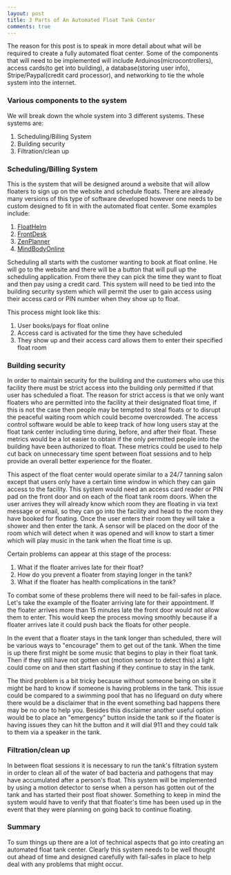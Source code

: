 ```yaml
---
layout: post
title: 3 Parts of An Automated Float Tank Center
comments: true
---
```


The reason for this post is to speak in more detail about what will be required to create a fully automated float center. Some of the components that will need to be implemented will include Arduinos(microcontrollers), access cards(to get into building), a database(storing user info), Stripe/Paypal(credit card processor), and networking to tie the whole system into the internet.  

<h3>Various components to the system</h3>
We will break down the whole system into 3 different systems. These systems are:
<ol>
    <li>Scheduling/Billing System</li>
    <li>Building security</li>
    <li>Filtration/clean up</li>
</ol>


<h3>Scheduling/Billing System</h3>
This is the system that will be designed around a website that will allow floaters to sign up on the website and schedule floats.  
There are already many versions of this type of software developed however one needs to be custom designed to fit in with the automated float center. Some examples include:
<ol>
    <li><a href="https://floathelm.com/" target="blank">FloatHelm</a></li>
    <li><a href="http://www.frontdeskhq.com/" target="blank">FrontDesk</a></li>
    <li><a href="http://zenplanner.com/" target="blank">ZenPlanner</a></li>
    <li><a href="https://www.mindbodyonline.com/" target="blank">MindBodyOnline</a></li>
</ol>
Scheduling all starts with the customer wanting to book at float online.  He will go to the website and there will be a button that will pull up the scheduling application.  From there they can pick the time they want to float and then pay using a credit card.  This system will need to be tied into the building security system which will permit the user to gain access using their access card or PIN number when they show up to float.

This process might look like this:  
<ol>
    <li>User books/pays for float online</li>
    <li>Access card is activated for the time they have scheduled</li>
    <li>They show up and their access card allows them to enter their specified float room</li>
</ol>


<h3>Building security</h3>
In order to maintain security for the building and the customers who use this facility there must be strict access into the building only permitted if that user has scheduled a float.
The reason for strict access is that we only want floaters who are permitted into the facility at their designated float time,  if this is not the case then people may be tempted to steal floats or to disrupt the peaceful waiting room which could become overcrowded.  The access control software would be able to keep track of how long users stay at the float tank center including time during, before, and after their float.  These metrics would be a lot easier to obtain if the only permitted people into the building have been authorized to float.  These metrics could be used to help cut back on unnecessary time spent between float sessions and to help provide an overall better experience for the floater.

This aspect of the float center would operate similar to a 24/7 tanning salon except that users only have a certain time window in which they can gain access to the facility.  This system would need an access card reader or PIN pad on the front door and on each of the float tank room doors.  When the user arrives they will already know which room they are floating in via text message or email, so they can go into the facility and head to the room they have booked for floating.  Once the user enters their room they will take a shower and then enter the tank.  A sensor will be placed on the door of the room which will detect when it was opened and will know to start a timer which will play music in the tank when the float time is up.  

Certain problems can appear at this stage of the process:
<ol>
    <li>What if the floater arrives late for their float?</li>
    <li>How do you prevent a floater from staying longer in the tank?</li>
    <li>What if the floater has health complications in the tank?</li>
</ol>

To combat some of these problems there will need to be fail-safes in place.  Let's take the example of the floater arriving late for their appointment.  If the floater arrives more than 15 minutes late the front door would not allow them to enter.  This would keep the process moving smoothly because if a floater arrives late it could push back the floats for other people.  

In the event that a floater stays in the tank longer than scheduled, there will be various ways to "encourage" them to get out of the tank. When the time is up there first might be some music that begins to play in their float tank.  Then if they still have not gotten out (motion sensor to detect this) a light could come on and then start flashing if they continue to stay in the tank.  

The third problem is a bit tricky because without someone being on site it might be hard to know if someone is having problems in the tank.  This issue could be compared to a swimming pool that has no lifeguard on duty where there would be a disclaimer that in the event something bad happens there may be no one to help you.  Besides this disclaimer another useful option would be to place an "emergency" button inside the tank so if the floater is having issues they can hit the button and it will dial 911 and they could talk to them via a speaker in the tank.  


<h3>Filtration/clean up</h3>
In between float sessions it is necessary to run the tank's filtration system in order to clean all of the water of bad bacteria and pathogens that may have accumulated after a person's float.  This system will be implemented by using a motion detector to sense when a person has gotten out of the tank and has started their post float shower.  Something to keep in mind the system would have to verify that that floater's time has been used up in the event that they were planning on going back to continue floating.  

<h3>Summary</h3>
To sum things up there are a lot of technical aspects that go into creating an automated float tank center.  Clearly this system needs to be well thought out ahead of time and designed carefully with fail-safes in place to help deal with any problems that might occur.
